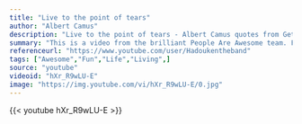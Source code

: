 ```yaml
---
title: "Live to the point of tears"
author: "Albert Camus"
description: "Live to the point of tears - Albert Camus quotes from GetInspired365.com"
summary: "This is a video from the brilliant People Are Awesome team. For more of their videos click the 'more' link below. People Are Awesome are the number one destination for amazing, original videos and compilations of ordinary people doing extraordinary things. They feature all sorts of different extreme sports and activities other amazing feats. This video is their summer video and is sure to get you fired up for the summer ahead."
referenceurl: "https://www.youtube.com/user/Hadoukentheband"
tags: ["Awesome","Fun","Life","Living",]
source: "youtube"
videoid: "hXr_R9wLU-E"
image: "https://img.youtube.com/vi/hXr_R9wLU-E/0.jpg"
---
```


{{< youtube hXr_R9wLU-E >}}
